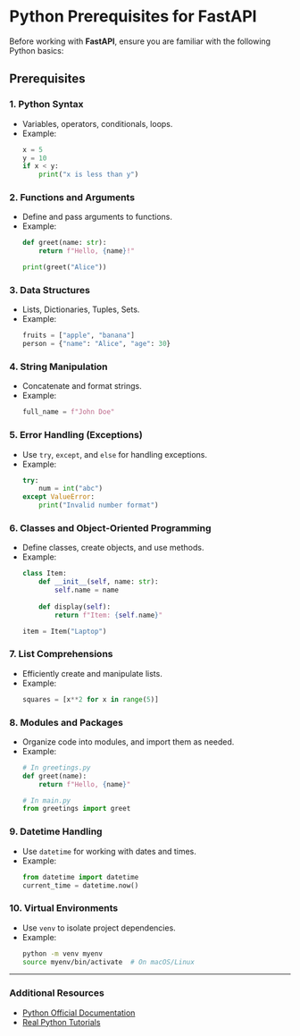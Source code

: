 # Python Prerequisites for FastAPI

Before working with **FastAPI**, ensure you are familiar with the following Python basics:

## Prerequisites

### 1. **Python Syntax**
   - Variables, operators, conditionals, loops.
   - Example:
     ```python
     x = 5
     y = 10
     if x < y:
         print("x is less than y")
     ```

### 2. **Functions and Arguments**
   - Define and pass arguments to functions.
   - Example:
     ```python
     def greet(name: str):
         return f"Hello, {name}!"

     print(greet("Alice"))
     ```

### 3. **Data Structures**
   - Lists, Dictionaries, Tuples, Sets.
   - Example:
     ```python
     fruits = ["apple", "banana"]
     person = {"name": "Alice", "age": 30}
     ```

### 4. **String Manipulation**
   - Concatenate and format strings.
   - Example:
     ```python
     full_name = f"John Doe"
     ```

### 5. **Error Handling (Exceptions)**
   - Use `try`, `except`, and `else` for handling exceptions.
   - Example:
     ```python
     try:
         num = int("abc")
     except ValueError:
         print("Invalid number format")
     ```

### 6. **Classes and Object-Oriented Programming**
   - Define classes, create objects, and use methods.
   - Example:
     ```python
     class Item:
         def __init__(self, name: str):
             self.name = name
         
         def display(self):
             return f"Item: {self.name}"

     item = Item("Laptop")
     ```

### 7. **List Comprehensions**
   - Efficiently create and manipulate lists.
   - Example:
     ```python
     squares = [x**2 for x in range(5)]
     ```

### 8. **Modules and Packages**
   - Organize code into modules, and import them as needed.
   - Example:
     ```python
     # In greetings.py
     def greet(name):
         return f"Hello, {name}"
     
     # In main.py
     from greetings import greet
     ```

### 9. **Datetime Handling**
   - Use `datetime` for working with dates and times.
   - Example:
     ```python
     from datetime import datetime
     current_time = datetime.now()
     ```

### 10. **Virtual Environments**
   - Use `venv` to isolate project dependencies.
   - Example:
     ```bash
     python -m venv myenv
     source myenv/bin/activate  # On macOS/Linux
     ```

---

### Additional Resources

- [Python Official Documentation](https://docs.python.org/3/)
- [Real Python Tutorials](https://realpython.com/)
